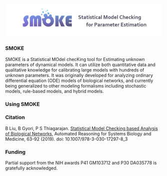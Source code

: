 <img src="/image/logo.jpg"/>

### SMOKE

SMOKE is a Statistical MOdel checKing tool for Estimating unknown parameters of dynamical models. It can utilize both quantitative data and qualitative knowledge for calibrating large models with hundreds of unknown parameters. It was originally developed for analyzing ordinary differential equation (ODE) models of biological networks, and currently being generalized to other modeling formalisms including stochastic models, rule-based models, and hybrid models. 

### Using SMOKE

### Citation

B Liu, B Gyori, P S Thiagarajan. [Statistical Model Checking based Analysis of Biological Networks](http://www.pitt.edu/~liubing/publication/arsbm18.pdf), Automated Reasoning for Systems Biology and Medicine, 63-92 (2019). doi: 10.1007/978-3-030-17297-8_3


### Funding

Partial support from the NIH awards P41 GM103712 and P30 DA035778 is gratefully acknowledged.

